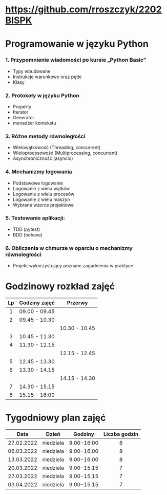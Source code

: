 # https://github.com/rroszczyk/2202BISPK

# Programowanie w języku Python

### 1. Przypomnienie wiadomości po kursie „Python Basic”
- Typy wbudowane
- Instrukcje warunkowe oraz pętle
- Klasy

### 2. Protokoły w języku Python
- Property
- Iterator
- Generator
- menadżer kontekstu

### 3. Różne metody równoległości
- Wielowątkowość (Threading, concurrent)
- Wieloprocesowość (Multiprocessing, concurrent)
- Asynchroniczność (asyncio)

### 4. Mechanizmy logowania
- Podstawowe logowanie
- Logowanie z wielu wątków
- Logowanie z wielu procesów
- Logowanie z wielu maszyn
- Wybrane wzorce projektowe

### 5. Testowanie aplikacji:
- TDD (pytest)
- BDD (behave)

### 6. Obliczenia w chmurze w oparciu o mechanizmy równoległości
- Projekt wykorzystujący poznane zagadnienia w praktyce

# Godzinowy rozkład zajęć

| Lp | Godziny zajęć | Przerwy       |
|:--:|:-------------:|:-------------:|
|  1 | 09.00 - 09.45 |               |
|  2 | 09.45 - 10.30 |               |
|    |               | 10.30 - 10.45 |
|  3 | 10.45 - 11.30 |               |
|  4 | 11.30 - 12.15 |               |
|    |               | 12.15 - 12.45 |
|  5 | 12.45 - 13.30 |               |
|  6 | 13.30 - 14.15 |               |
|    |               | 14.15 - 14.30 |
|  7 | 14.30 - 15.15 |               |
|  8 | 15.15 - 16:00 |               |

# Tygodniowy plan zajęć

|    Data    |   Dzień   |   Godziny  | Liczba godzin |
|:----------:|:---------:|:----------:|:-------------:|
| 27.02.2022 | niedziela | 9.00-16:00 |       8       |
| 06.03.2022 | niedziela | 9.00-16.00 |       8       |
| 13.03.2022 | niedziela | 9.00-16.00 |       8       |
| 20.03.2022 | niedziela | 9.00-15.15 |       7       |
| 27.03.2022 | niedziela | 9.00-15.15 |       7       |
| 03.04.2022 | niedziela | 9.00-15.15 |       7       |
